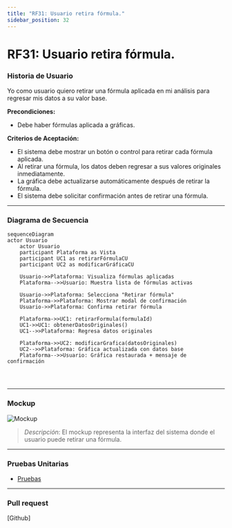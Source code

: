 ```yaml
---
title: "RF31: Usuario retira fórmula."  
sidebar_position: 32
---
```


# RF31: Usuario retira fórmula.

### Historia de Usuario

Yo como usuario quiero retirar una fórmula aplicada en mi análisis para regresar mis datos a su valor base.

  **Precondiciones:**
  - Debe haber fórmulas aplicada a gráficas.

  **Criterios de Aceptación:**
  - El sistema debe mostrar un botón o control para retirar cada fórmula aplicada.
  - Al retirar una fórmula, los datos deben regresar a sus valores originales inmediatamente.
  - La gráfica debe actualizarse automáticamente después de retirar la fórmula.
  - El sistema debe solicitar confirmación antes de retirar una fórmula.
  
---


### Diagrama de Secuencia

```mermaid
sequenceDiagram
actor Usuario
    actor Usuario
    participant Plataforma as Vista
    participant UC1 as retirarFórmulaCU
    participant UC2 as modificarGráficaCU

    Usuario->>Plataforma: Visualiza fórmulas aplicadas
    Plataforma-->>Usuario: Muestra lista de fórmulas activas
    
    Usuario->>Plataforma: Selecciona "Retirar fórmula"
    Plataforma->>Plataforma: Mostrar modal de confirmación
    Usuario->>Plataforma: Confirma retirar fórmula
    
    Plataforma->>UC1: retirarFormula(formulaId)
    UC1->>UC1: obtenerDatosOriginales()
    UC1-->>Plataforma: Regresa datos originales
    
    Plataforma->>UC2: modificarGrafica(datosOriginales)
    UC2-->>Plataforma: Gráfica actualizada con datos base
    Plataforma-->>Usuario: Gráfica restaurada + mensaje de confirmación
    
  
    
```

---

### Mockup

![Mockup](./mockups/MockupAnálisis2.png)

> *Descripción*: El mockup representa la interfaz del sistema donde el usuario puede retirar una fórmula. 


---

### Pruebas Unitarias 
  - [Pruebas](https://docs.google.com/spreadsheets/d/1W-JW32dTsfI22-Yl5LydMhiu-oXHH_xo3hWvK6FHeLw/edit?gid=1410973941#gid=1410973941)

---

### Pull request
[Github]
